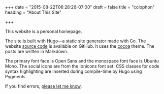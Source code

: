 +++
date = "2015-08-22T06:28:26-07:00"
draft = false
title = "colophon"
heading = "About This Site"

+++

This website is a personal homepage.

The site is built with <a target="_blank" rel="noopener noreferrer" href="//gohugo.io">Hugo</a>—a static site generator made with Go. The website [source code](/) is available on GitHub. It uses the <a target="_blank" rel="noopener noreferrer" href="//github.com/nishanths/cocoa-hugo-theme">cocoa</a> theme. The posts are written in Markdown.

The primary font face is Open Sans and the monospace font face is Ubuntu Mono. The social icons are from the Ionicons font set. CSS classes for code syntax highlighting are inserted during compile-time by Hugo using Pygments.

If you find errors, [please let me know](/).
